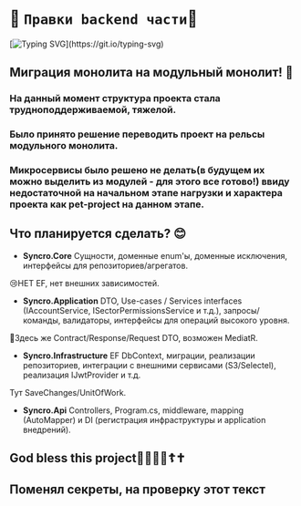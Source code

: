 # 👾 `Правки backend части`👾
[![Typing SVG](https://readme-typing-svg.herokuapp.com?font=Fira+Code&weight=600&duration=2000&pause=1000&color=F76262&width=435&lines=%D0%A3%D0%B4%D0%B0%D1%87%D0%B8+%D0%B4%D1%80%D1%83%D0%B7%D1%8C%D1%8F!)](https://git.io/typing-svg)

## Миграция монолита на модульный монолит! 🙌


### На данный момент структура проекта стала трудноподдерживаемой, тяжелой.

### Было принято решение переводить проект на рельсы модульного монолита.

### Микросервисы было решено не делать(в будущем их можно выделить из модулей - для этого все готово!) ввиду недостаточной на начальном этапе нагрузки и характера проекта как pet-project на данном этапе.


## Что планируется сделать? 😊

* **Syncro.Core**
Сущности, доменные enum'ы, доменные исключения, интерфейсы для репозиториев/агрегатов.

😢НЕТ EF, нет внешних зависимостей.

* **Syncro.Application**
DTO, Use-cases / Services interfaces (IAccountService, ISectorPermissionsService и т.д.), запросы/команды, валидаторы, интерфейсы для операций высокого уровня.

🤨Здесь же Contract/Response/Request DTO, возможен MediatR.

* **Syncro.Infrastructure**
EF DbContext, миграции, реализации репозиториев, интеграции с внешними сервисами (S3/Selectel), реализация IJwtProvider и т.д.

Тут SaveChanges/UnitOfWork.

* **Syncro.Api**
Controllers, Program.cs, middleware, mapping (AutoMapper) и DI (регистрация инфраструктуры и application внедрений).

## God bless this project🙌🙌⛪⛪☦️✝️ 

## Поменял секреты, на проверку этот текст